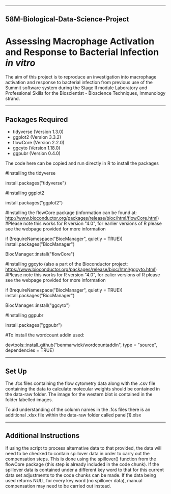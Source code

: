 ---------------------------------------------------------------
58M-Biological-Data-Science-Project
---------------------------------------------------------------

# Assessing Macrophage Activation and Response to Bacterial Infection *in vitro*

The aim of this project is to reproduce an investigation into macrophage activation and response to bacterial infection from previous use of the Summit software system during the Stage II module Laboratory and Professional Skills for the Bioscientist - Bioscience Techniques, Immunology strand. 

---------------------------------------------------------------
Packages Required
---------------------------------------------------------------

* tidyverse (Version 1.3.0)
* ggplot2 (Version 3.3.2)
* flowCore (Version 2.2.0)
* ggcyto (Version 1.18.0)
* ggpubr (Version 0.4.0)

The code here can be copied and run directly in R to install the packages

#Installing the tidyverse

install.packages("tidyverse")

#Installing ggplot2

install.packages("ggplot2")

#Installing the flowCore package (information can be found at: http://www.bioconductor.org/packages/release/bioc/html/flowCore.html)
#Please note this works for R version "4.0", for earlier versions of R please see the webpage provided for more information

if (!requireNamespace("BiocManager", quietly = TRUE))
    install.packages("BiocManager")

BiocManager::install("flowCore")

#Installing ggcyto (also a part of the Bioconductor project: https://www.bioconductor.org/packages/release/bioc/html/ggcyto.html)
#Please note this works for R version "4.0", for ealier versions of R please see the webpage provided for more information

if (!requireNamespace("BiocManager", quietly = TRUE))
    install.packages("BiocManager")

BiocManager::install("ggcyto")

#Installing ggpubr

install.packages("ggpubr")

#To install the wordcount addin used: 

devtools::install_github("benmarwick/wordcountaddin", type = "source", dependencies = TRUE)

--------------------------------------------------------------
Set Up
--------------------------------------------------------------

The .fcs files containing the flow cytometry data along with the .csv file containing the data to calculate molecular weights should be contained in the data-raw folder. The image for the western blot is contained in the folder labelled images. 

To aid understanding of the column names in the .fcs files there is an additional .xlsx file within the data-raw folder called panel(1).xlsx

--------------------------------------------------------------
Additional Instructions
--------------------------------------------------------------

If using the script to process alternative data to that provided, the data will need to be checked to contain spillover data in order to carry out the compensation steps. This is done using the spillover() function from the flowCore package (this step is already included in the code chunk). If the spillover data is contained under a different key word to that for this current data set adjustments to the code chunks can be made. If the data being used returns NULL for every key word (no spillover data), manual compensation may need to be carried out instead. 